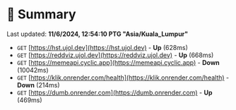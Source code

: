 # 📖 Summary
Last updated: **11/6/2024, 12:54:10 PTG "Asia/Kuala_Lumpur"**

- `GET` [https://hst.ujol.dev](https://hst.ujol.dev) - **Up** (628ms)
- `GET` [https://reddviz.ujol.dev](https://reddviz.ujol.dev) - **Up** (668ms)
- `GET` [https://memeapi.cyclic.app](https://memeapi.cyclic.app) - **Down** (10042ms)
- `GET` [https://klik.onrender.com/health](https://klik.onrender.com/health) - **Down** (214ms)
- `GET` [https://dumb.onrender.com](https://dumb.onrender.com) - **Up** (469ms)
